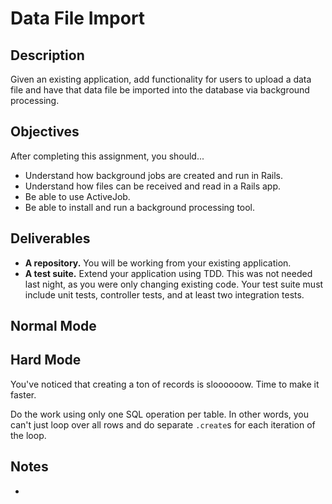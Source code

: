 # Data File Import

## Description

Given an existing application, add functionality for users to upload a data file and have that data file be imported into the database via background processing.

## Objectives

After completing this assignment, you should...

* Understand how background jobs are created and run in Rails.
* Understand how files can be received and read in a Rails app.
* Be able to use ActiveJob.
* Be able to install and run a background processing tool.

## Deliverables

* **A repository.** You will be working from your existing application.
* **A test suite.** Extend your application using TDD.  This was not needed last night, as you were only changing existing code.  Your test suite must include unit tests, controller tests, and at least two integration tests.

## Normal Mode



## Hard Mode

You've noticed that creating a ton of records is sloooooow.  Time to make it faster.

Do the work using only one SQL operation per table.  In other words, you can't just loop over all rows and do separate `.create`s for each iteration of the loop.

## Notes

*
